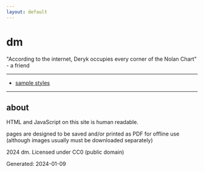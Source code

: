 ```yaml
---
layout: default
---
```


# dm

"According to the internet, Deryk occupies every corner of the Nolan Chart" - a friend

---

- [sample styles](/dd/sample)

---

## about

HTML and JavaScript on this site is human readable.

pages are designed to be saved and/or printed as PDF for offline use (although images usually must be downloaded separately)

2024 dm. Licensed under CC0 (public domain)

Generated: 2024-01-09
